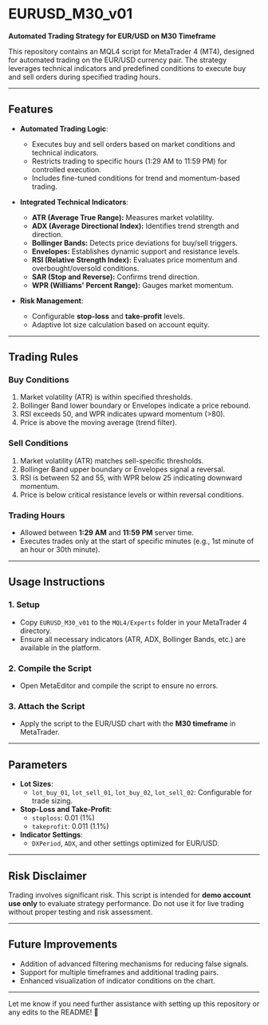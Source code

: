 # **EURUSD_M30_v01**
**Automated Trading Strategy for EUR/USD on M30 Timeframe**

This repository contains an MQL4 script for MetaTrader 4 (MT4), designed for automated trading on the EUR/USD currency pair. The strategy leverages technical indicators and predefined conditions to execute buy and sell orders during specified trading hours.

---

## **Features**
- **Automated Trading Logic**:
  - Executes buy and sell orders based on market conditions and technical indicators.
  - Restricts trading to specific hours (1:29 AM to 11:59 PM) for controlled execution.
  - Includes fine-tuned conditions for trend and momentum-based trading.
  
- **Integrated Technical Indicators**:
  - **ATR (Average True Range):** Measures market volatility.
  - **ADX (Average Directional Index):** Identifies trend strength and direction.
  - **Bollinger Bands:** Detects price deviations for buy/sell triggers.
  - **Envelopes:** Establishes dynamic support and resistance levels.
  - **RSI (Relative Strength Index):** Evaluates price momentum and overbought/oversold conditions.
  - **SAR (Stop and Reverse):** Confirms trend direction.
  - **WPR (Williams' Percent Range):** Gauges market momentum.

- **Risk Management**:
  - Configurable **stop-loss** and **take-profit** levels.
  - Adaptive lot size calculation based on account equity.

---

## **Trading Rules**
### **Buy Conditions**
1. Market volatility (ATR) is within specified thresholds.
2. Bollinger Band lower boundary or Envelopes indicate a price rebound.
3. RSI exceeds 50, and WPR indicates upward momentum (>80).
4. Price is above the moving average (trend filter).

### **Sell Conditions**
1. Market volatility (ATR) matches sell-specific thresholds.
2. Bollinger Band upper boundary or Envelopes signal a reversal.
3. RSI is between 52 and 55, with WPR below 25 indicating downward momentum.
4. Price is below critical resistance levels or within reversal conditions.

### **Trading Hours**
- Allowed between **1:29 AM** and **11:59 PM** server time.
- Executes trades only at the start of specific minutes (e.g., 1st minute of an hour or 30th minute).

---

## **Usage Instructions**
### **1. Setup**
- Copy `EURUSD_M30_v01` to the `MQL4/Experts` folder in your MetaTrader 4 directory.
- Ensure all necessary indicators (ATR, ADX, Bollinger Bands, etc.) are available in the platform.

### **2. Compile the Script**
- Open MetaEditor and compile the script to ensure no errors.

### **3. Attach the Script**
- Apply the script to the EUR/USD chart with the **M30 timeframe** in MetaTrader.

---

## **Parameters**
- **Lot Sizes**:
  - `lot_buy_01`, `lot_sell_01`, `lot_buy_02`, `lot_sell_02`: Configurable for trade sizing.
- **Stop-Loss and Take-Profit**:
  - `stoploss`: 0.01 (1%)
  - `takeprofit`: 0.011 (1.1%)
- **Indicator Settings**:
  - `DXPeriod`, `ADX`, and other settings optimized for EUR/USD.

---

## **Risk Disclaimer**
Trading involves significant risk. This script is intended for **demo account use only** to evaluate strategy performance. Do not use it for live trading without proper testing and risk assessment.

---

## **Future Improvements**
- Addition of advanced filtering mechanisms for reducing false signals.
- Support for multiple timeframes and additional trading pairs.
- Enhanced visualization of indicator conditions on the chart.

---

Let me know if you need further assistance with setting up this repository or any edits to the README! 🚀
